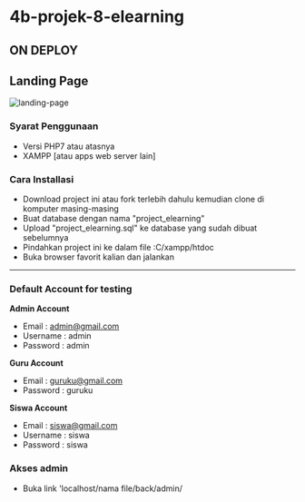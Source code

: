 # 4b-projek-8-elearning

## ON DEPLOY

## Landing Page
![landing-page](https://user-images.githubusercontent.com/99185119/162583472-8781bbfc-6b27-4b37-a5e2-ac58905a5a10.png)

### Syarat Penggunaan
- Versi PHP7 atau atasnya
- XAMPP [atau apps web server lain]

### Cara Installasi
- Download project ini atau fork terlebih dahulu kemudian clone di komputer masing-masing
- Buat database dengan nama "project_elearning"
- Upload "project_elearning.sql" ke database yang sudah dibuat sebelumnya
- Pindahkan project ini ke dalam file :C/xampp/htdoc
- Buka browser favorit kalian dan jalankan

-------------------

### Default Account for testing

**Admin Account**
- Email : admin@gmail.com
- Username : admin
- Password : admin

**Guru Account**
- Email : guruku@gmail.com
- Password : guruku

**Siswa Account**
- Email : siswa@gmail.com
- Username : siswa
- Password : siswa

### Akses admin
- Buka link 'localhost/nama file/back/admin/
